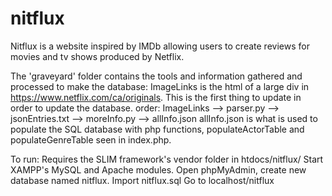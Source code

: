 # nitflux
Nitflux is a website inspired by IMDb allowing users to create reviews for movies and tv shows produced by Netflix.

The 'graveyard' folder contains the tools and information gathered and processed to make the database:
    ImageLinks is the html of a large div in https://www.netflix.com/ca/originals.
    This is the first thing to update in order to update the database.
    order: ImageLinks --> parser.py --> jsonEntries.txt --> moreInfo.py --> allInfo.json
    allInfo.json is what is used to populate the SQL database with php functions,
    populateActorTable and populateGenreTable seen in index.php.

To run:
  Requires the SLIM framework's vendor folder in htdocs/nitflux/
  Start XAMPP's MySQL and Apache modules.
  Open phpMyAdmin, create new database named nitflux. Import nitflux.sql
  Go to localhost/nitflux
